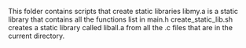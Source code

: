 This folder contains scripts that create static libraries
libmy.a is a static library that contains all the functions list in main.h
create_static_lib.sh creates a static library called liball.a from all the .c files that are in the current directory.
